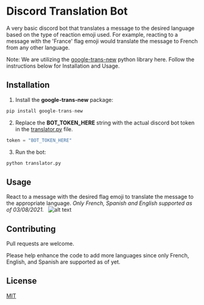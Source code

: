 # Discord Translation Bot
A very basic discord bot that translates a message to the desired language based on the type of reaction emoji used. For example, reacting to a message with the 'France' flag emoji would translate the message to French from any other language.

Note: We are utilizing the [google-trans-new](https://pypi.org/project/google-trans-new/) python library here. Follow the instructions below for Installation and Usage.

## Installation
1. Install the **google-trans-new** package:
```python
pip install google-trans-new
```

2. Replace the **BOT_TOKEN_HERE** string with the actual discord bot token in the [translator.py](https://github.com/moomar0505/usr-discord-translation-bot/blob/main/translator.py) file.
```python
token = "BOT_TOKEN_HERE"
```
3. Run the bot:
```python
python translator.py
```

## Usage
React to a message with the desired flag emoji to translate the message to the appropriate language. *Only French, Spanish and English supported as of 03/08/2021.*
&nbsp;
![alt text](https://github.com/moomar0505/usr-discord-translation-bot/blob/main/usage_image.JPG)

## Contributing
Pull requests are welcome. 

Please help enhance the code to add more languages since only French, English, and Spanish are supported as of yet. 

## License
[MIT](https://choosealicense.com/licenses/mit/)

